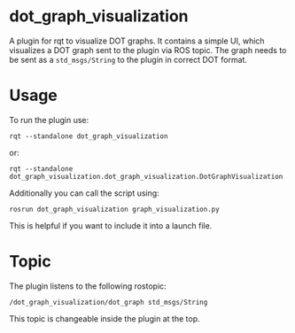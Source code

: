 # dot_graph_visualization

A plugin for rqt to visualize DOT graphs. It contains a simple UI, which visualizes a DOT graph sent to the plugin via ROS topic. The graph needs to be sent as a `std_msgs/String` to the plugin in correct DOT format.

# Usage

To run the plugin use:

    rqt --standalone dot_graph_visualization

or:

    rqt --standalone dot_graph_visualization.dot_graph_visualization.DotGraphVisualization

Additionally you can call the script using:

    rosrun dot_graph_visualization graph_visualization.py

This is helpful if you want to include it into a launch file.

# Topic

The plugin listens to the following rostopic:

    /dot_graph_visualization/dot_graph std_msgs/String

This topic is changeable inside the plugin at the top.